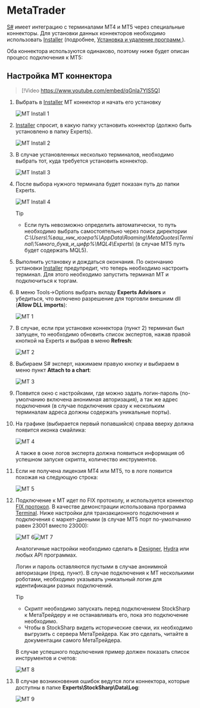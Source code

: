 # MetaTrader

[S\#](../../../api.md) имеет интеграцию с терминалами MT4 и MT5 через специальные коннекторы. Для установки данных коннекторов необходимо использовать [Installer](../../../installer.md) (подробнее, [Установка и удаление программ ](../../../installer/install_and_remove_apps.md)).

Оба коннектора используются одинаково, поэтому ниже будет описан процесс подключения к MT5:

## Настройка MT коннектора

> [!Video https://www.youtube.com/embed/qGnIa7YIS5Q]

1. Выбрать в [Installer](../../../installer.md) MT коннектор и начать его установку

   ![MT Install 1](../../../../images/mt_install_1.png)

2. [Installer](../../../installer.md) спросит, в какую папку установить коннектор (должно быть установлено в папку Experts).

   ![MT Install 2](../../../../images/mt_install_2.png)

3. В случае установленных несколько терминалов, необходимо выбрать тот, куда требуется установить коннектор.

   ![MT Install 3](../../../../images/mt_install_3.png)

4. После выбора нужного терминала будет показан путь до папки Experts.

   ![MT Install 4](../../../../images/mt_install_4.png)

   > [!TIP]
   > - Если путь невозможно определить автоматически, то путь необходимо выбрать самостоятельно через поиск директории *C:\\Users\\%ваш\_ник\_юзера%\\AppData\\Roaming\\MetaQuotes\\Terminal\\%много\_букв\_и\_цифр%\\MQL4\\Experts\\* (в случае MT5 путь будет содержать MQL5).

5. Выполнить установку и дождаться окончания. По окончанию установки [Installer](../../../installer.md) предупредит, что теперь необходимо настроить терминал. Для этого необходимо запустить терминал MT и подключиться к торгам.
6. В меню Tools\-\>Options выбрать вкладу **Experts Advisors** и убедиться, что включено разрешение для торговли внешним dll (**Allow DLL imports**):

   ![MT 1](../../../../images/mt_1.png)

7. В случае, если при установке коннектора (пункт 2) терминал был запущен, то необходимо обновить список экспертов, нажав правой кнопкой на Experts и выбрав в меню **Refresh**:

   ![MT 2](../../../../images/mt_2.png)

8. Выбираем S\# эксперт, нажимаем правую кнопку и выбираем в меню пункт **Attach to a chart**:
    
   ![MT 3](../../../../images/mt_3.png)

9. Появится окно с настройками, где можно задать логин\-пароль (по\-умолчанию включена анонимная авторизация), а так же адрес подключения (в случае подключения сразу к нескольким терминалам адреса должны содержать уникальные порты).
10. На графике (выбирается первый попавшийся) справа вверху должна появится иконка смайлика:

    ![MT 4](../../../../images/mt_4.png)

    A также в окне логов эксперта должна появиться информация об успешном запуске скрипта, количество инструментов.
11. Если не получена лицензия MT4 или MT5, то в логе появится похожая на следующую строка:

    ![MT 5](../../../../images/mt_5.png)

12. Подключение к МТ идет по FIX протоколу, и используется коннектор [FIX протокол](../common/fix_protocol.md). В качестве демонстрации использована программа [Terminal](../../../terminal.md). Ниже настройки для транзакционного подключения и подключения с маркет\-данными (в случае MT5 порт по\-умолчанию равен 23001 вместо 23000):

    ![MT 6](../../../../images/mt_6.png)![MT 7](../../../../images/mt_7.png)

    Аналогичные настройки необходимо сделать в [Designer](../../../designer.md), [Hydra](../../../hydra.md) или любых API программах.

    Логин и пароль оставляются пустыми в случае анонимной авторизации (пред. пункт). В случае подключения к МТ несколькими роботами, необходимо указывать уникальный логин для идентификации разных подключений.

    > [!TIP]
    > - Скрипт необходимо запускать перед подключением StockSharp к МетаТрейдеру и не останавливать его, пока это подключение необходимо.  
    > - Чтобы в StockSharp видеть исторические свечки, их необходимо выгрузить с сервера МетаТрейдера. Как это сделать, читайте в документации самого МетаТрейдера.

    В случае успешного подключения пример должен показать список инструментов и счетов:

    ![MT 8](../../../../images/mt_8.png)

13. В случае возникновения ошибок ведутся логи коннектора, которые доступны в папке **Experts\\StockSharp\\Data\\Log**:

    ![MT 9](../../../../images/mt_9.png)